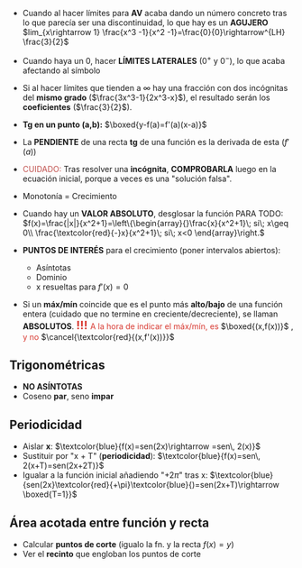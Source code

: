  
- Cuando al hacer límites para **AV** acaba dando un número concreto tras lo que parecía ser una discontinuidad, lo que hay es un **AGUJERO**
	$lim_{x\rightarrow 1} \frac{x^3 -1}{x^2 -1}=\frac{0}{0}\rightarrow^{LH} \frac{3}{2}$

- Cuando haya un 0, hacer **LÍMITES LATERALES** ($0^+$ y $0^-$), lo que acaba afectando al símbolo

- Si al hacer límites que tienden a $\infty$ hay una fracción con dos incógnitas del **mismo grado** ($\frac{3x^3-1}{2x^3-x}$), el resultado serán los  **coeficientes** ($\frac{3}{2}$).

- **Tg en un punto (a,b):** $\boxed{y-f(a)=f'(a)(x-a)}$

- La **PENDIENTE** de una recta **tg** de una función es la derivada de esta ($f'(a)$)

- <font color="#c0504d">CUIDADO:</font> Tras resolver una **incógnita**, **COMPROBARLA** luego en la ecuación inicial, porque a veces es una "solución falsa". 

- Monotonía = Crecimiento

- Cuando hay un **VALOR ABSOLUTO**, desglosar la función PARA TODO:
	$f(x)=\frac{|x|}{x^2+1}=\left\{\begin{array}{}\frac{x}{x^2+1}\; si\; x\geq 0\\ \frac{\textcolor{red}{-}x}{x^2+1}\; si\; x<0 \end{array}\right.$

- **PUNTOS DE INTERÉS** para el crecimiento (poner intervalos abiertos):
	- Asíntotas
	- Dominio
	- x resueltas para $f'(x)=0$

- Si un **máx/mín** coincide que es el punto más **alto/bajo** de una función entera (cuidado que no termine en creciente/decreciente), se llaman **ABSOLUTOS**.
	<font color="#d83931"><span style="font-size:20; font-weight:bold">!!! </span>A la hora de indicar el máx/mín, es</font> $\boxed{(x,f(x))}$ , <font color="#d83931">y no </font>$\cancel{\textcolor{red}{(x,f'(x))}}$



## Trigonométricas

- **NO ASÍNTOTAS**
- Coseno **par**, seno **impar**
## Periodicidad

- Aislar **x**: $\textcolor{blue}{f(x)=sen(2x)\rightarrow =sen\, 2(x)}$
- Sustituir por "x + T" (**periodicidad**): $\textcolor{blue}{f(x)=sen\, 2(x+T)=sen(2x+2T)}$
- Igualar a la función inicial añadiendo "$+2\pi$" tras x: $\textcolor{blue}{sen(2x}\textcolor{red}{+\pi}\textcolor{blue}{)=sen(2x+T)\rightarrow \boxed{T=1}}$




## Área acotada entre función y recta

- Calcular **puntos de corte** (igualo la fn. y la recta $f(x)=y$)
- Ver el **recinto** que engloban los puntos de corte

